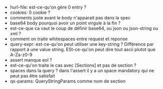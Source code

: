 - hurl-file: est-ce-qu'on gère 0 entry ?
- cookies: 0 cookie ?
- comments juste avant le body n'apparait pas dans la spec
- base64 body pourquoi avoir un point virgule à la fin ?
- est-ce-que ca vaut le coup de définir base64, ou json ou json-string ou xml ?
- comment on traite whitespaces entre request et reponse
- query-expr: est-ce-qu'on peut utiliser une key-string ? Différence par rapport à une 
value string. ESt-ce-qu'on peut dire tout ascii plutot que A-Za-z0-9
- assert manque eol ?
- est-ce-qu'on traite le cas avec [Sections] et pas de section ?
- spaces dans la query ? dans l'assert il y a un space mandatory qui
ne peut pas être satisfait
- qs-params: QueryStringParams comme nom de section
